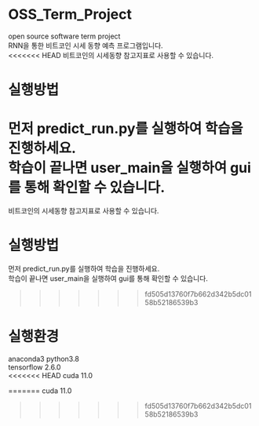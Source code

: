 # OSS_Term_Project
open source software term project<br>
RNN을 통한 비트코인 시세 동향 예측 프로그램입니다.<br>
<<<<<<< HEAD
비트코인의 시세동향 참고지표로 사용할 수 있습니다.<br>

# 실행방법
먼저 predict_run.py를 실행하여 학습을 진행하세요.<br>
학습이 끝나면 user_main을 실행하여 gui를 통해 확인할 수 있습니다.<br>
=======
비트코인의 시세동향 참고지표로 사용할 수 있습니다.

# 실행방법
먼저 predict_run.py를 실행하여 학습을 진행하세요.<br>
학습이 끝나면 user_main을 실행하여 gui를 통해 확인할 수 있습니다.
>>>>>>> fd505d13760f7b662d342b5dc0158b52186539b3

# 실행환경
anaconda3 python3.8<br>
tensorflow 2.6.0<br>
<<<<<<< HEAD
cuda 11.0<br>

=======
cuda 11.0
>>>>>>> fd505d13760f7b662d342b5dc0158b52186539b3
